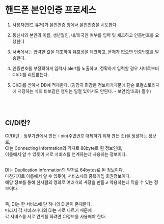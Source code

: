 # 핸드폰 본인인증 프로세스

1. 사용자(엔드 유저)가 본인인증 창에서 본인인증을 시도한다.

2. 통신사와 본인의 이름, 생년월인, 내/외국인 여부를 입력 및 체크하고 인증번호를 요청한다

3. 서버에서는 입력한 값을 대조하여 유효성을 체크하고, 문제가 없으면 인증번호를 발송한다.

4. 인증번호를 부정확하게 입력시 alert를 노출하고, 정확하게 입력할 경우 서버로부터 CI/DI를 리턴받는다.

5. CI/DI를 받아서 DB에 적재한다.
   (굉장히 민감한 정보이기때문에 단순 로컬스토리지에 저장하는 식의 바보같은 행위는 일절 있어서도 안된다. - 보안(암호화) 필수)

<br>
<br>

## CI/DI란?

CI/DI란 - 정부기관에서 만든 i-pin(주민번호 대체하기 위해 만든 것)을 생성하는 정보로,<br>
CI는 Connecting Information의 약자로 88byte로 된 정보인데,<br>
이름에서 알 수 있듯이 서로 서비스를 연계하는데 사용하는 정보이다.<br>
<br>

DI는 Duplication Information의 약자로 64bytes로 된 정보이다.<br>
마찬가지로 이름에서 알 수 있듯이, 서비스내의 중복가입 회원정보이다.<br>
해당 정보를 통해 한사람의 명의로 여러개의 계정을 만들고 악용하는데 막을 수 있는 정보이다.<br>
<br>

즉, DI는 한 서비스에 단 하나의 DI만이 존재한다.<br>
따라서 각 서비스마다의 DI는 서로 다르기 때문에<br>
각 서비스를 서로 연계를 하려면 CI정보를 사용해야 한다.<br>
